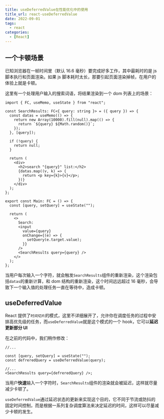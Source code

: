 ```yaml
---
title: useDeferredValue在性能优化中的使用
title_url: react-useDeferredValue
date: 2022-09-01
tags:
  - react
categories:
  - [React]
---
```


## 一个卡顿场景

已知浏览器在一帧时间里（默认 16.6 毫秒）要完成好多工作，其中最耗时的是 js 脚本执行和页面渲染。如果 js 脚本耗时太长，那要引起页面渲染掉帧，在用户的体验上就是卡顿。

这里有一个处理用户输入的搜索词语，将结果渲染到一个 dom 列表上的场景：

```tsx
import { FC, useMemo, useState } from "react";

const SearchResults: FC<{ query: string }> = ({ query }) => {
  const datas = useMemo(() => {
    return new Array(10000).fill(null).map(() => {
      return `${query} ${Math.random()}`;
    });
  }, [query]);

  if (!query) {
    return null;
  }

  return (
    <div>
      <h2>search "{query}" list:</h2>
      {datas.map((v, k) => {
        return <p key={k}>{v}</p>;
      })}
    </div>
  );
};

export const Main: FC = () => {
  const [query, setQuery] = useState("");

  return (
    <>
      Search:
      <input
        value={query}
        onChange={(e) => {
          setQuery(e.target.value);
        }}
      />
      <SearchResults query={query} />
    </>
  );
};
```

当用户每次输入一个字符，就会触发`SearchResults`组件的重新渲染，这个渲染包括`datas`的重新计算，和 dom 结构的重新渲染，这个时间远远超过 16 毫秒，会导致下一个输入值的处理任务一直在等待中，造成卡顿。

## useDeferredValue

React 提供了`时间切片`的模式，这里不详细展开了，允许你在调度任务的过程中安排高优先级的任务，而`useDeferredValue`就是这个模式的一个 hook，它可以**延迟更新部分 UI**

在之前的代码中，我们稍作修改：

```tsx
//...

const [query, setQuery] = useState("");
const defreredQuery = useDeferredValue(query);

//...
<SearchResults query={defreredQuery} />;
```

当用户**快速**输入一个字符时，`SearchResults`组件的渲染就会被延迟，这样就尽量减少卡顿了。

`useDeferredValue`通过延迟状态的更新来实现这个目的，它不同于节流或防抖的固定时间控制，而是根据一系列复杂调度算法来决定延迟的时间，这样可以尽量减少卡顿的发生。
